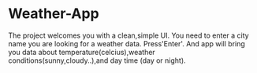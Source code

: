 # Weather-App
The project welcomes you with a clean,simple UI.
You need to enter a city name you are looking for a weather data.
Press'Enter'.
And app will bring you data about temperature(celcius),weather conditions(sunny,cloudy..),and day time (day or night).


